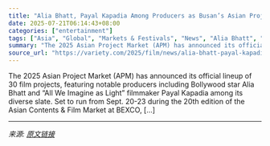 ```yaml
---
title: "Alia Bhatt, Payal Kapadia Among Producers as Busan’s Asian Project Market Unveils 30 Selections"
date: 2025-07-21T06:14:43+08:00
categories: ["entertainment"]
tags: ["Asia", "Global", "Markets & Festivals", "News", "Alia Bhatt", "Asian Project Market", "Busan International Film Festival", "Payal Kapadia"]
summary: "The 2025 Asian Project Market (APM) has announced its official lineup of 30 film projects, featuring notable producers including Bollywood star Alia Bhatt and &#8220;All We Imagine as Light&#8221; fil"
source_url: "https://variety.com/2025/film/news/alia-bhatt-payal-kapadia-busan-asian-project-market-lineup-1236465634/"
---
```


The 2025 Asian Project Market (APM) has announced its official lineup of 30 film projects, featuring notable producers including Bollywood star Alia Bhatt and &#8220;All We Imagine as Light&#8221; filmmaker Payal Kapadia among its diverse slate. Set to run from Sept. 20-23 during the 20th edition of the Asian Contents &#38; Film Market at BEXCO, [&#8230;]

---

*来源: [原文链接](https://variety.com/2025/film/news/alia-bhatt-payal-kapadia-busan-asian-project-market-lineup-1236465634/)*
